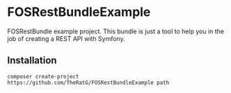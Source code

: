 # FOSRestBundleExample
FOSRestBundle example project. This bundle is just a tool to help you in the job of creating a REST API with Symfony.

## Installation

```
composer create-project https://github.com/TheRatG/FOSRestBundleExample path
```